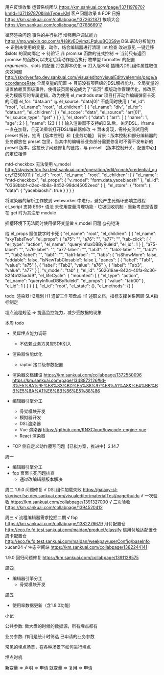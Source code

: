 用户反馈收集
  运营系统团队 https://km.sankuai.com/page/1371197870?kmId=1371197870&linkType=KM
  客户问题收录 & FOP 日报 https://km.sankuai.com/collabpage/1372621871
  挨喷大会 https://km.sankuai.com/collabpage/1376866917

  循环渲染问题
  事件的并行执行
  增强用户调试能力 https://mp.weixin.qq.com/s/H8KvEOylmzLPgIuuBO0S9w
  DSL语法分析能力 => 识别未使用的变量、动作，结合编辑器进行清理
    lint 检查
    改进意见
    一键迁移
  $slots 的双向绑定 => 待验证
  非 promise 函数的链式控制 => 当前只有返回 promise 的函数可以决定后续动作是否执行
  枚举型 formatter 的配置
  $arguments、$slots 的配置
  打包脚本优化 => 打入版本号
  插槽内DSL组件属性取值失效问题 http://skyriver.fsp.dev.sankuai.com/visualeditor/visualEdit/velenmis/page/accordanceRate
  全局变量的配置 => 目前没有项目级的DSL解析能力，全局变量的设置依赖页面级事件，使得该页面被迫成为了“首页”
  模版动作管理优化，修改原先为模版写的专属逻辑，改为使用 el_methods
  star 项目打开动作编辑弹窗卡死的问题
  el_for: "data.arr" 与 el_source: "data[0]" 不能同时使用
    {
      "el_id": "root",
      "el_name": "root",
      "el_children": [
        {
          "el_name": "div",
          "el_for": "data.arr",
          "el_children": [
            {
              "el_scope": "data",
              "el_source": "arr[0]",
              "el_source_type": "get"
            }
          ]
        }
      ],
      "el_store": {
        "data": {
          "arr": [
            {
              "name": 1,
              "age": 2
            }
          ],
          "name": 123
        }
      }
    }
  输入渲染器不支持的DSL后，关闭DSL，iframe 一直在加载，且无法重新打开DSL编辑器修改 => 暂未复现，需补充测试用例
  preset 拆分，抽离【版本控制】和【业务功能】
    背景：版本控制和部分编辑器的业务都放在 preset 包里，当其中的编辑器业务部分需要修复时不得不发布新的 preset 版本，这拉长了问题修复的链路，与 preset 【版本控制开关、配置中心】的定位相悖

  mtd-checkbox 无法使用 v_model 
    http://skyriver.fop.fsp.test.sankuai.com/operation/edit/conch/credential_query/12501011
    {
      "el_id": "root",
      "el_name": "root",
      "el_children": [
        {
          "el_name": "mtd-checkbox",
          "el_props": {
            "v_model": "form.data.yacebiaoshi"
          },
          "el_id": "0368bbbf-d2ec-4b8a-8452-98dd45052eed"
        }
      ],
      "el_store": {
        "form": {
          "data": {
            "yacebiaoshi": true
          }
        }
      }
    }

  将渲染器的解析工作放到 webworker 中进行，避免产生死循环影响主线程
  el_script 支持 ES6+ 语法
  未使用变量清理功能
    - 垃圾回收机制
    - 重新考虑是否要在 get 时为其注册 module

  插槽环境下无法同时使用循环变量做 v_model 问题 @宛铠涛

  给 el_props 赋值数字时卡死
    {
      "el_name": "root",
      "el_children": [
        {
          "el_name": "skyTabsTwo",
          "el_props": {
            "a75": "",
            "a76": "",
            "a77": "",
            "tab-click": [
              {
                "el_type": "action",
                "el_name": "queryInfluxDBByRuleId",
                "el_id": 1
              }
            ],
            "a75-label": "",
            "a76-label": "",
            "a77-label": "",
            "tab3": "",
            "tab3-label": "",
            "tab2": "",
            "tab2-label": "",
            "tab1": "",
            "tab1-label": "",
            "tabs": {
              "isShowMore": false,
              "addable": false,
              "isNewTabClosable": false
            },
            "panes": [
              {
                "label": "Tab1",
                "value": "a75"
              },
              {
                "label": "Tab2",
                "value": "a76"
              },
              {
                "label": "Tab3",
                "value": "a77"
              }
            ],
            "v_model": "tab"
          },
          "el_id": "562619ae-8424-40fa-8c36-82f4b125add9",
          "el_lifeCycle": {
            "mounted": [
              {
                "el_type": "action",
                "el_name": "queryInfluxDBByRuleId",
                "el_props": {
                  "value": "tab00"
                },
                "el_id": 1
              }
            ]
          }
        }
      ],
      "el_id": "root",
      "el_state": {},
      "el_methods": {}
    }

todo: 
  渲染器H2规划
    H1 遗留工作项盘点
    H1 述职文档，指标支撑关系回顾
    SLA指标制定

  埋点流程规范 => 提高监控能力，减少丢数据的现象

本周 todo
  - 灵犀埋点能力调研
    - 不依赖业务方灵犀SDK引入

  - 渲染器性能优化
    - raptor 接口级参数配置

  - 渲染器文档建设 
    https://km.sankuai.com/collabpage/1372550096
    https://km.sankuai.com/page/1348872126#id-3%E5%8A%9F%E8%83%BD%E5%88%97%E8%A1%A8&%E4%BB%BB%E5%8A%A1%E6%8B%86%E5%88%86
  
  - 编辑器引擎分工
    - 骨架模块开发
    - 模拟器开发
    - DSL渲染器
    - Vue 渲染器 https://github.com/KNXCloud/lowcode-engine-vue
    - React 渲染器
  
  - FOP 侧自定义动作覆写问题【已拟方案，推进中】2.14.7

周一
  - 编辑器引擎分工
  - fop 页面卡死问题排查
    - 通过改编辑器版本解决
  
周二
  1.9.0 问题修复
    √ DSL组件加载失败 https://galaxy-sl-skyriver.fsp.dev.sankuai.com/visualeditor/materialTest/page/huidu
    √ 一次验收 https://km.sankuai.com/collabpage/1391327000
    √ 二次验收 https://km.sankuai.com/collabpage/1394520412
  
周三
  √ 流程编辑器需求挖掘二期
    √ fop https://km.sankuai.com/collabpage/1382276679
      月付配置仓 http://eco.fe.fd.test.sankuai.com/maidan/product/classify
      信用付触达配置仓
      周卡配置仓 http://eco.fe.fd.test.sankuai.com/maidan/weekpay/userConfig/baseInfo xucan04
    √ 生态空间站 https://km.sankuai.com/collabpage/1382244141

  1.9.0 回归问题修复 https://km.sankuai.com/collabpage/1391128575

周四
  - 编辑器引擎分工
    - 骨架模块开发

周五
  - 使用率数据更新（含1.8.0功能）

小记


公共参数: 做大盘的时候的数据源，所有埋点都有

业务参数: 作用是统计时筛选
已申请的业务参数

常见的埋点场景，在各种场景下如何进行埋点


埋点时机

新变量 => 声明 => 申请
就变量 => 复用 => 申请